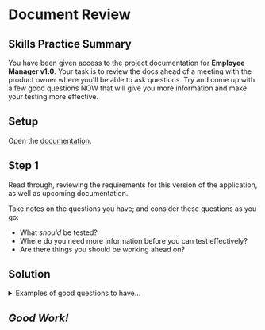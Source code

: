 # Document Review

## Skills Practice Summary

You have been given access to the project documentation for **Employee Manager
v1.0**. Your task is to review the docs ahead of a meeting with the product
owner where you'll be able to ask questions. Try and come up with a few good
questions NOW that will give you more information and make your testing more
effective.

## Setup

Open the
<a target="_blank" href="https://devmountain-qa.github.io/employee-manager/1.0_README.html">documentation</a>.

## Step 1

Read through, reviewing the requirements for this version of the application, as
well as upcoming documentation.

Take notes on the questions you have; and consider these questions as you go:

- What _should_ be tested?
- Where do you need more information before you can test effectively?
- Are there things you should be working ahead on?

## Solution

<details> <summary> Examples of good questions to have... </summary>

- Are there any requirements for the fields themselves? Other than the future
  updates to phone number validation or required fields?
- "Modern Browser" is vague, does it inclue mobile testing?
</details>

## **_Good Work!_**
